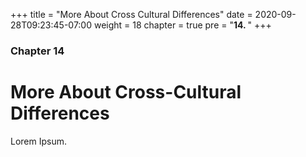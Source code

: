 +++
title = "More About Cross Cultural Differences"
date = 2020-09-28T09:23:45-07:00
weight = 18
chapter = true
pre = "<b>14. </b>"
+++

### Chapter 14

# More About Cross-Cultural Differences

Lorem Ipsum.